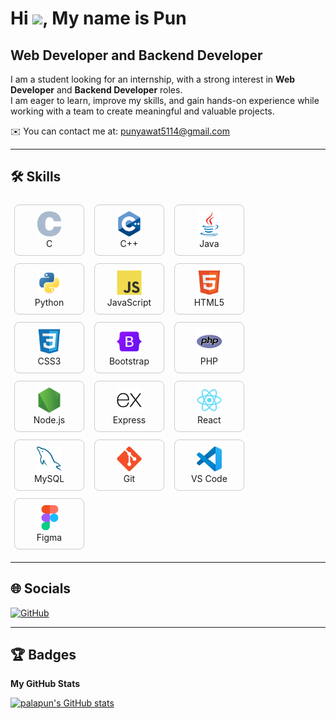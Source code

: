 # Hi ![](https://user-images.githubusercontent.com/18350557/176309783-0785949b-9127-417c-8b55-ab5a4333674e.gif), My name is Pun  

## Web Developer and Backend Developer  

I am a student looking for an internship, with a strong interest in **Web Developer** and **Backend Developer** roles.  
I am eager to learn, improve my skills, and gain hands-on experience while working with a team to create meaningful and valuable projects.  

✉️ You can contact me at: [punyawat5114@gmail.com](mailto:punyawat5114@gmail.com)  

---

## 🛠 Skills  

<p align="left">

  <span style="border:1px solid #ccc; padding:10px; border-radius:8px; margin:6px; display:inline-block; text-align:center; width:90px;">
    <img src="https://raw.githubusercontent.com/devicons/devicon/master/icons/c/c-original.svg" width="40" height="40" alt="C"/><br>C
  </span>

  <span style="border:1px solid #ccc; padding:10px; border-radius:8px; margin:6px; display:inline-block; text-align:center; width:90px;">
    <img src="https://raw.githubusercontent.com/devicons/devicon/master/icons/cplusplus/cplusplus-original.svg" width="40" height="40" alt="C++"/><br>C++
  </span>

  <span style="border:1px solid #ccc; padding:10px; border-radius:8px; margin:6px; display:inline-block; text-align:center; width:90px;">
    <img src="https://raw.githubusercontent.com/devicons/devicon/master/icons/java/java-original.svg" width="40" height="40" alt="Java"/><br>Java
  </span>

  <span style="border:1px solid #ccc; padding:10px; border-radius:8px; margin:6px; display:inline-block; text-align:center; width:90px;">
    <img src="https://raw.githubusercontent.com/devicons/devicon/master/icons/python/python-original.svg" width="40" height="40" alt="Python"/><br>Python
  </span>

  <span style="border:1px solid #ccc; padding:10px; border-radius:8px; margin:6px; display:inline-block; text-align:center; width:90px;">
    <img src="https://raw.githubusercontent.com/devicons/devicon/master/icons/javascript/javascript-original.svg" width="40" height="40" alt="JavaScript"/><br>JavaScript
  </span>

  <span style="border:1px solid #ccc; padding:10px; border-radius:8px; margin:6px; display:inline-block; text-align:center; width:90px;">
    <img src="https://raw.githubusercontent.com/devicons/devicon/master/icons/html5/html5-original.svg" width="40" height="40" alt="HTML5"/><br>HTML5
  </span>

  <span style="border:1px solid #ccc; padding:10px; border-radius:8px; margin:6px; display:inline-block; text-align:center; width:90px;">
    <img src="https://raw.githubusercontent.com/devicons/devicon/master/icons/css3/css3-original.svg" width="40" height="40" alt="CSS3"/><br>CSS3
  </span>

  <span style="border:1px solid #ccc; padding:10px; border-radius:8px; margin:6px; display:inline-block; text-align:center; width:90px;">
    <img src="https://raw.githubusercontent.com/devicons/devicon/master/icons/bootstrap/bootstrap-original.svg" width="40" height="40" alt="Bootstrap"/><br>Bootstrap
  </span>

  <span style="border:1px solid #ccc; padding:10px; border-radius:8px; margin:6px; display:inline-block; text-align:center; width:90px;">
    <img src="https://raw.githubusercontent.com/devicons/devicon/master/icons/php/php-original.svg" width="40" height="40" alt="PHP"/><br>PHP
  </span>

  <span style="border:1px solid #ccc; padding:10px; border-radius:8px; margin:6px; display:inline-block; text-align:center; width:90px;">
    <img src="https://raw.githubusercontent.com/devicons/devicon/master/icons/nodejs/nodejs-original.svg" width="40" height="40" alt="Node.js"/><br>Node.js
  </span>

  <span style="border:1px solid #ccc; padding:10px; border-radius:8px; margin:6px; display:inline-block; text-align:center; width:90px;">
    <img src="https://raw.githubusercontent.com/devicons/devicon/master/icons/express/express-original.svg" width="40" height="40" alt="Express"/><br>Express
  </span>

  <span style="border:1px solid #ccc; padding:10px; border-radius:8px; margin:6px; display:inline-block; text-align:center; width:90px;">
    <img src="https://raw.githubusercontent.com/devicons/devicon/master/icons/react/react-original.svg" width="40" height="40" alt="React"/><br>React
  </span>

  <span style="border:1px solid #ccc; padding:10px; border-radius:8px; margin:6px; display:inline-block; text-align:center; width:90px;">
    <img src="https://raw.githubusercontent.com/devicons/devicon/master/icons/mysql/mysql-original.svg" width="40" height="40" alt="MySQL"/><br>MySQL
  </span>

  <span style="border:1px solid #ccc; padding:10px; border-radius:8px; margin:6px; display:inline-block; text-align:center; width:90px;">
    <img src="https://raw.githubusercontent.com/devicons/devicon/master/icons/git/git-original.svg" width="40" height="40" alt="Git"/><br>Git
  </span>

  <span style="border:1px solid #ccc; padding:10px; border-radius:8px; margin:6px; display:inline-block; text-align:center; width:90px;">
    <img src="https://raw.githubusercontent.com/devicons/devicon/master/icons/vscode/vscode-original.svg" width="40" height="40" alt="VS Code"/><br>VS Code
  </span>

  <span style="border:1px solid #ccc; padding:10px; border-radius:8px; margin:6px; display:inline-block; text-align:center; width:90px;">
    <img src="https://raw.githubusercontent.com/devicons/devicon/master/icons/figma/figma-original.svg" width="40" height="40" alt="Figma"/><br>Figma
  </span>

</p>  

---

## 🌐 Socials  

<p align="left">
  <a href="https://www.github.com/palapun" target="_blank">
    <img src="https://raw.githubusercontent.com/danielcranney/readme-generator/main/public/icons/socials/github.svg" width="32" height="32" alt="GitHub"/>
  </a>
</p>  

---

## 🏆 Badges  

<b>My GitHub Stats</b>  

<a href="http://www.github.com/palapun">
  <img src="https://github-readme-stats.vercel.app/api?username=palapun&show_icons=true&count_private=true&title_color=0891b2&text_color=ffffff&icon_color=0891b2&bg_color=1c1917&hide_border=true" alt="palapun's GitHub stats"/>
</a>
